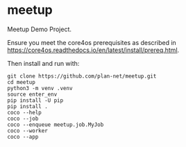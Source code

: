 meetup
======

Meetup Demo Project.

Ensure you meet the core4os prerequisites as described in
https://core4os.readthedocs.io/en/latest/install/prereq.html.
 
Then install and run with:

    git clone https://github.com/plan-net/meetup.git
    cd meetup
    python3 -m venv .venv
    source enter_env
    pip install -U pip
    pip install .
    coco --help
    coco --job
    coco --enqueue meetup.job.MyJob
    coco --worker
    coco --app
